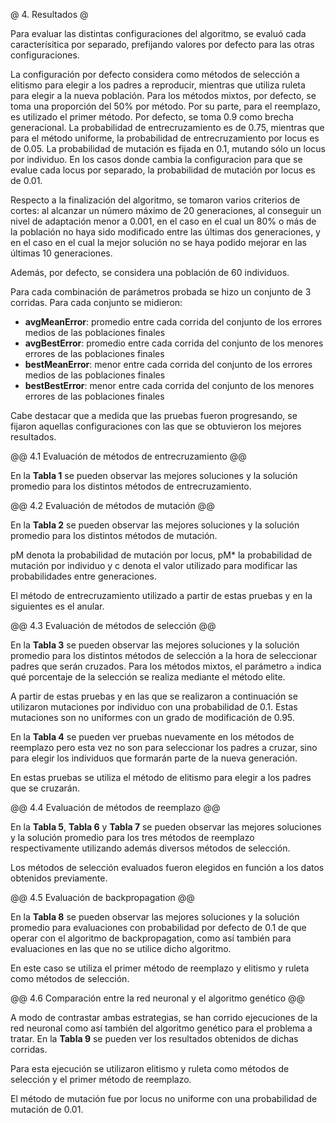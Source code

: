 @ 4. Resultados @

Para evaluar las distintas configuraciones del algoritmo, se evaluó cada caracterísitica por separado,
prefijando valores por defecto para las otras configuraciones.

La configuración por defecto considera como métodos de selección a elitismo para elegir a los padres a reproducir, mientras que utiliza ruleta para elegir a la nueva población.
Para los métodos mixtos, por defecto, se toma una proporción del 50% por método.
Por su parte, para el reemplazo, es utilizado el primer método.
Por defecto, se toma 0.9 como brecha generacional.
La probabilidad de entrecruzamiento es de 0.75, mientras que para el método uniforme, la probabilidad de entrecruzamiento por locus es de 0.05.
La probabilidad de mutación es fijada en 0.1, mutando sólo un locus por individuo.
En los casos donde cambia la configuracion para que se evalue cada locus por separado,
la probabilidad de mutación por locus es de 0.01.

Respecto a la finalización del algoritmo, se tomaron varios criterios de cortes:
al alcanzar un número máximo de 20 generaciones, al conseguir un nivel de adaptación menor a 0.001,
en el caso en el cual un 80% o más de la población no haya sido modificado entre
las últimas dos generaciones, y en el caso en el cual la mejor solución no se haya podido mejorar
en las últimas 10 generaciones.

Además, por defecto, se considera una población de 60 individuos.

Para cada combinación de parámetros probada se hizo un conjunto de 3 corridas.
Para cada conjunto se midieron:

* __avgMeanError__: promedio entre cada corrida del conjunto de los errores medios de las poblaciones finales
* __avgBestError__: promedio entre cada corrida del conjunto de los menores errores de las poblaciones finales
* __bestMeanError__: menor entre cada corrida del conjunto de los errores medios de las poblaciones finales
* __bestBestError__: menor entre cada corrida del conjunto de los menores errores de las poblaciones finales

Cabe destacar que a medida que las pruebas fueron progresando, se fijaron aquellas configuraciones con las que se obtuvieron los mejores resultados.

@@ 4.1 Evaluación de métodos de entrecruzamiento @@

En la **Tabla 1** se pueden observar las mejores soluciones y la solución promedio
para los distintos métodos de entrecruzamiento.

@@ 4.2 Evaluación de métodos de mutación @@

En la **Tabla 2** se pueden observar las mejores soluciones y la solución promedio
para los distintos métodos de mutación.

pM denota la probabilidad de mutación por locus, pM\* la probabilidad de mutación por individuo y c denota el valor utilizado para modificar las probabilidades entre generaciones.

El método de entrecruzamiento utilizado a partir de estas pruebas y en la siguientes es el anular.

@@ 4.3 Evaluación de métodos de selección @@

En la **Tabla 3** se pueden observar las mejores soluciones y la solución promedio
para los distintos métodos de selección a la hora de seleccionar padres que serán cruzados.
Para los métodos mixtos, el parámetro `a` indica qué porcentaje de la selección
se realiza mediante el método elite.

A partir de estas pruebas y en las que se realizaron a continuación se utilizaron mutaciones por individuo con una probabilidad de 0.1. Estas mutaciones son no uniformes con un grado de modificación de 0.95.

En la **Tabla 4** se pueden ver pruebas nuevamente en los métodos de reemplazo pero esta vez no son para seleccionar los padres a cruzar, sino para elegir los individuos que formarán parte de la nueva generación.

En estas pruebas se utiliza el método de elitismo para elegir a los padres que se cruzarán.

@@ 4.4 Evaluación de métodos de reemplazo @@

En la **Tabla 5**, **Tabla 6** y **Tabla 7** se pueden observar las mejores soluciones y la solución promedio para los tres métodos de reemplazo respectivamente utilizando además diversos métodos de selección.

Los métodos de selección evaluados fueron elegidos en función a los datos obtenidos previamente.

@@ 4.5 Evaluación de backpropagation @@

En la **Tabla 8** se pueden observar las mejores soluciones y la solución promedio
para evaluaciones con probabilidad por defecto de 0.1 de que operar con el algoritmo de backpropagation,
como así también para evaluaciones en las que no se utilice dicho algoritmo.

En este caso se utiliza el primer método de reemplazo y elitismo y ruleta como métodos de selección.

@@ 4.6 Comparación entre la red neuronal y el algoritmo genético @@

A modo de contrastar ambas estrategias, se han corrido ejecuciones de la red neuronal
como así también del algoritmo genético para el problema a tratar.
En la **Tabla 9** se pueden ver los resultados obtenidos de dichas corridas.

Para esta ejecución se utilizaron elitismo y ruleta como métodos de selección y el primer método de reemplazo.

El método de mutación fue por locus no uniforme con una probabilidad de mutación de 0.01.
